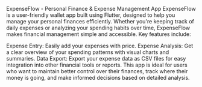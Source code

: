 ExpenseFlow - Personal Finance & Expense Management App
ExpenseFlow is a user-friendly wallet app built using Flutter, designed to help you manage your personal finances efficiently. Whether you're keeping track of daily expenses or analyzing your spending habits over time, ExpenseFlow makes financial management simple and accessible. Key features include:

Expense Entry: Easily add your expenses with price.
Expense Analysis: Get a clear overview of your spending patterns with visual charts and summaries.
Data Export: Export your expense data as CSV files for easy integration into other financial tools or reports.
This app is ideal for users who want to maintain better control over their finances, track where their money is going, and make informed decisions based on detailed analysis.

